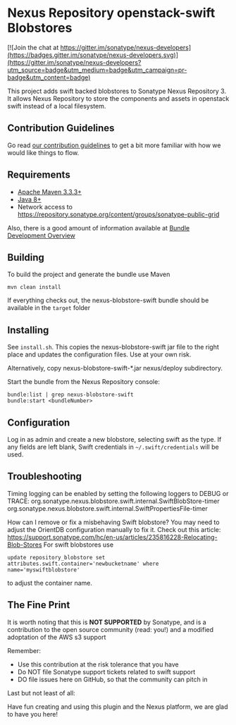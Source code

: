 <!--

    Sonatype Nexus (TM) Open Source Version
    Copyright (c) 2017-present Sonatype, Inc.
    All rights reserved. Includes the third-party code listed at http://links.sonatype.com/products/nexus/oss/attributions.

    This program and the accompanying materials are made available under the terms of the Eclipse Public License Version 1.0,
    which accompanies this distribution and is available at http://www.eclipse.org/legal/epl-v10.html.

    Sonatype Nexus (TM) Professional Version is available from Sonatype, Inc. "Sonatype" and "Sonatype Nexus" are trademarks
    of Sonatype, Inc. Apache Maven is a trademark of the Apache Software Foundation. M2eclipse is a trademark of the
    Eclipse Foundation. All other trademarks are the property of their respective owners.

-->
Nexus Repository openstack-swift Blobstores
==============================

[![Join the chat at https://gitter.im/sonatype/nexus-developers](https://badges.gitter.im/sonatype/nexus-developers.svg)](https://gitter.im/sonatype/nexus-developers?utm_source=badge&utm_medium=badge&utm_campaign=pr-badge&utm_content=badge)

This project adds swift backed blobstores to Sonatype Nexus Repository 3.  It allows
Nexus Repository to store the components and assets in openstack swift instead of a
local filesystem.

Contribution Guidelines
-----------------------

Go read [our contribution guidelines](/.github/CONTRIBUTING.md) to get a bit more familiar with how
we would like things to flow.

Requirements
------------

* [Apache Maven 3.3.3+](https://maven.apache.org/install.html)
* [Java 8+](http://www.oracle.com/technetwork/java/javase/downloads/jdk8-downloads-2133151.html)
* Network access to https://repository.sonatype.org/content/groups/sonatype-public-grid

Also, there is a good amount of information available at [Bundle Development Overview](https://help.sonatype.com/display/NXRM3/Bundle+Development#BundleDevelopment-BundleDevelopmentOverview)

Building
--------

To build the project and generate the bundle use Maven

    mvn clean install

If everything checks out, the nexus-blobstore-swift bundle  should be available in the `target` folder


Installing
----------

See `install.sh`.  This copies the nexus-blobstore-swift jar file to the
right place and updates the configuration files.  Use at your own
risk.

Alternatively, copy nexus-blobstore-swift-*.jar nexus/deploy subdirectory.

Start the bundle from the Nexus Repository console:

```
bundle:list | grep nexus-blobstore-swift
bundle:start <bundleNumber>
```

Configuration
-------------

Log in as admin and create a new blobstore, selecting swift as the type.
If any fields are left blank, Swift credentials in `~/.swift/credentials`
will be used.

Troubleshooting
---------------

Timing logging can be enabled by setting the following loggers to DEBUG or TRACE:
org.sonatype.nexus.blobstore.swift.internal.SwiftBlobStore-timer
org.sonatype.nexus.blobstore.swift.internal.SwiftPropertiesFile-timer


How can I remove or fix a misbehaving Swift blobstore?  You may need to
adjust the OrientDB configuration manually to fix it.  Check out this article:
https://support.sonatype.com/hc/en-us/articles/235816228-Relocating-Blob-Stores
For swift blobstores use 
```
update repository_blobstore set attributes.swift.container='newbucketname' where name='myswiftblobstore'
```
to adjust the container name.

The Fine Print
--------------

It is worth noting that this is **NOT SUPPORTED** by Sonatype, and is a contribution 
to the open source community (read: you!) and a modified adoptation of the AWS s3 support 

Remember:

* Use this contribution at the risk tolerance that you have
* Do NOT file Sonatype support tickets related to swift support
* DO file issues here on GitHub, so that the community can pitch in

Last but not least of all:

Have fun creating and using this plugin and the Nexus platform, we are glad to have you here!
